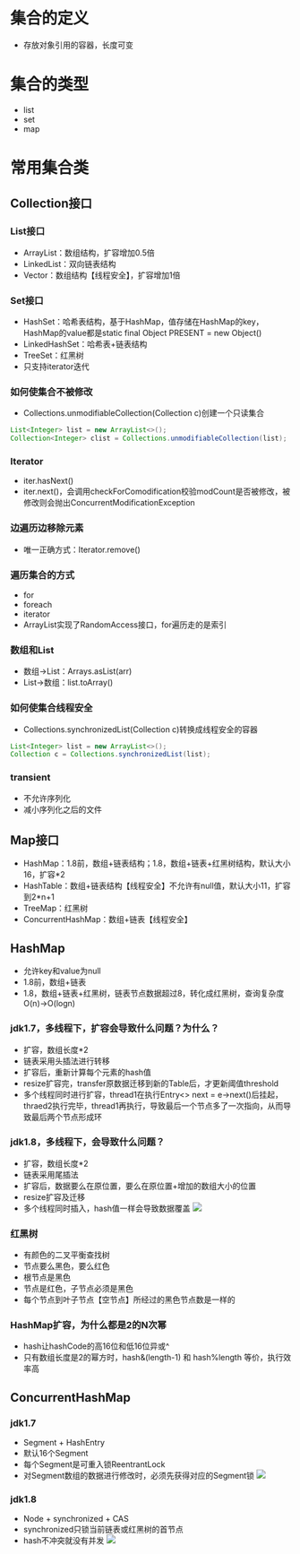 # 集合的定义
- 存放对象引用的容器，长度可变
# 集合的类型
- list
- set
- map
# 常用集合类
## Collection接口
### List接口
- ArrayList：数组结构，扩容增加0.5倍
- LinkedList：双向链表结构
- Vector：数组结构【线程安全】，扩容增加1倍
### Set接口
- HashSet：哈希表结构，基于HashMap，值存储在HashMap的key，HashMap的value都是static final Object PRESENT = new Object()
- LinkedHashSet：哈希表+链表结构
- TreeSet：红黑树
- 只支持iterator迭代
### 如何使集合不被修改
- Collections.unmodifiableCollection(Collection c)创建一个只读集合
```java
List<Integer> list = new ArrayList<>();
Collection<Integer> clist = Collections.unmodifiableCollection(list);
```
### Iterator
- iter.hasNext()
- iter.next()，会调用checkForComodification校验modCount是否被修改，被修改则会抛出ConcurrentModificationException
### 边遍历边移除元素
- 唯一正确方式：Iterator.remove()
### 遍历集合的方式
- for
- foreach
- iterator
- ArrayList实现了RandomAccess接口，for遍历走的是索引
### 数组和List
- 数组->List：Arrays.asList(arr)
- List->数组：list.toArray()
### 如何使集合线程安全
- Collections.synchronizedList(Collection c)转换成线程安全的容器
```java
List<Integer> list = new ArrayList<>();
Collection c = Collections.synchronizedList(list);
```
### transient
- 不允许序列化
- 减小序列化之后的文件
## Map接口
- HashMap：1.8前，数组+链表结构；1.8，数组+链表+红黑树结构，默认大小16，扩容*2
- HashTable：数组+链表结构【线程安全】不允许有null值，默认大小11，扩容到2*n+1
- TreeMap：红黑树
- ConcurrentHashMap：数组+链表【线程安全】
## HashMap
- 允许key和value为null
- 1.8前，数组+链表
- 1.8，数组+链表+红黑树，链表节点数据超过8，转化成红黑树，查询复杂度O(n)->O(logn)
### jdk1.7，多线程下，扩容会导致什么问题？为什么？
- 扩容，数组长度*2
- 链表采用头插法进行转移
- 扩容后，重新计算每个元素的hash值
- resize扩容完，transfer原数据迁移到新的Table后，才更新阈值threshold
- 多个线程同时进行扩容，thread1在执行Entry<> next = e->next()后挂起，thraed2执行完毕，thread1再执行，导致最后一个节点多了一次指向，从而导致最后两个节点形成环
### jdk1.8，多线程下，会导致什么问题？
- 扩容，数组长度*2
- 链表采用尾插法
- 扩容后，数据要么在原位置，要么在原位置+增加的数组大小的位置
- resize扩容及迁移
- 多个线程同时插入，hash值一样会导致数据覆盖
![](https://p1-jj.byteimg.com/tos-cn-i-t2oaga2asx/gold-user-assets/2020/4/13/1717355218a84ee7~tplv-t2oaga2asx-jj-mark:3024:0:0:0:q75.png)
### 红黑树
- 有颜色的二叉平衡查找树
- 节点要么黑色，要么红色
- 根节点是黑色
- 节点是红色，子节点必须是黑色
- 每个节点到叶子节点【空节点】所经过的黑色节点数是一样的
### HashMap扩容，为什么都是2的N次幂
- hash让hashCode的高16位和低16位异或^
- 只有数组长度是2的幂方时，hash&(length-1) 和 hash%length 等价，执行效率高
## ConcurrentHashMap
### jdk1.7
- Segment + HashEntry
- 默认16个Segment
- 每个Segment是可重入锁ReentrantLock
- 对Segment数组的数据进行修改时，必须先获得对应的Segment锁
![](https://p1-jj.byteimg.com/tos-cn-i-t2oaga2asx/gold-user-assets/2020/4/13/171735521de4886d~tplv-t2oaga2asx-jj-mark:3024:0:0:0:q75.png)
### jdk1.8
- Node + synchronized + CAS
- synchronized只锁当前链表或红黑树的首节点
- hash不冲突就没有并发
![](https://p1-jj.byteimg.com/tos-cn-i-t2oaga2asx/gold-user-assets/2020/4/13/171735522b19186a~tplv-t2oaga2asx-jj-mark:3024:0:0:0:q75.png)